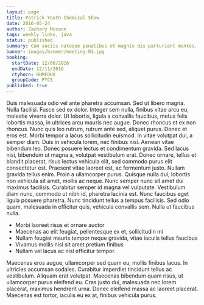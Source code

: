 ```yaml
---
layout: page
title: Patrick Youth Chemical Show
date: 2016-05-24
author: Zachary Mccann
tags: weekly links, java
status: published
summary: Cum sociis natoque penatibus et magnis dis parturient montes.
banner: images/banner/meeting-01.jpg
booking:
  startDate: 12/06/2016
  endDate: 12/11/2016
  ctyhocn: BHMFDHX
  groupCode: PYCS
published: true
---
```

Duis malesuada odio vel ante pharetra accumsan. Sed ut libero magna. Nulla facilisi. Fusce sed ex dolor. Integer sem nulla, finibus vitae arcu eu, molestie viverra dolor. Ut lobortis, ligula a convallis faucibus, metus felis lobortis massa, in ultrices arcu mauris nec augue. Donec rhoncus et ex non rhoncus. Nunc quis leo rutrum, rutrum ante sed, aliquet purus. Donec et eros est. Morbi tempor a lacus sollicitudin euismod. In vitae volutpat dui, a semper diam. Duis in vehicula lorem, nec finibus nisi. Aenean vitae bibendum leo. Donec posuere lectus et condimentum gravida. Sed lacus nisi, bibendum ut magna a, volutpat vestibulum erat. Donec ornare, tellus et blandit placerat, risus lectus vehicula elit, sed commodo purus elit consectetur est.
Praesent vitae laoreet est, ac fermentum justo. Nullam gravida tellus enim. Proin a ullamcorper purus. Quisque nulla dui, lobortis non vehicula sit amet, mollis ac neque. Nunc semper nunc sit amet dui maximus facilisis. Curabitur semper id magna vel vulputate. Vestibulum diam nunc, commodo ut nibh id, pharetra lacinia est. Nunc faucibus eget ligula posuere pharetra. Nunc tincidunt tellus a tempus facilisis. Sed odio quam, malesuada in efficitur quis, vehicula convallis sem. Nulla ut faucibus nulla.

* Morbi laoreet risus et ornare auctor
* Maecenas ac elit feugiat, pellentesque ex et, sollicitudin mi
* Nullam feugiat mauris tempor neque gravida, vitae iaculis tellus faucibus
* Vivamus mollis nisi sit amet pretium finibus
* Nullam vel lacus ac nisl efficitur tempor.

Maecenas eros augue, ullamcorper sed quam eu, mollis finibus lacus. In ultricies accumsan sodales. Curabitur imperdiet tincidunt tellus ac vestibulum. Aliquam erat volutpat. Maecenas bibendum quam risus, ut ullamcorper purus eleifend eu. Cras justo dui, malesuada nec lorem placerat, maximus hendrerit urna. Donec eleifend massa ac laoreet placerat. Maecenas est tortor, iaculis eu ex at, finibus vehicula purus.
